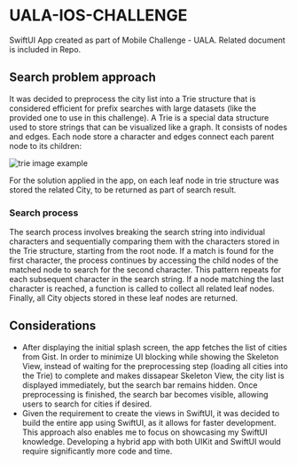 # UALA-IOS-CHALLENGE
SwiftUI App created as part of Mobile Challenge - UALA. Related document is included in Repo.

## Search problem approach
It was decided to preprocess the city list into a Trie structure that is considered efficient for prefix searches with large datasets (like the provided one to use in this challenge). A Trie is a special data structure used to store strings that can be visualized like a graph. It consists of nodes and edges. Each node store a character and edges connect each parent node to its children:

![trie image example](https://media.geeksforgeeks.org/wp-content/uploads/20240417114225/trie-data.webp) 

For the solution applied in the app, on each leaf node in trie structure was stored the related City, to be returned as part of search result.

### Search process 
The search process involves breaking the search string into individual characters and sequentially comparing them with the characters stored in the Trie structure, starting from the root node. If a match is found for the first character, the process continues by accessing the child nodes of the matched node to search for the second character. This pattern repeats for each subsequent character in the search string. If a node matching the last character is reached, a function is called to collect all related leaf nodes. Finally, all City objects stored in these leaf nodes are returned.

## Considerations
- After displaying the initial splash screen, the app fetches the list of cities from Gist. In order to minimize UI blocking while showing the Skeleton View, instead of waiting for the preprocessing step (loading all cities into the Trie) to complete and makes dissapear Skeleton View, the city list is displayed immediately, but the search bar remains hidden. Once preprocessing is finished, the search bar becomes visible, allowing users to search for cities if desired.
- Given the requirement to create the views in SwiftUI, it was decided to build the entire app using SwiftUI, as it allows for faster development. This approach also enables me to focus on showcasing my SwiftUI knowledge. Developing a hybrid app with both UIKit and SwiftUI would require significantly more code and time.
